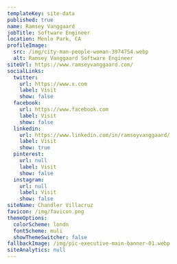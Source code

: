 ```yaml
---
templateKey: site-data
published: true
name: Ramsey Vanggaard
jobTitle: Software Engineer
location: Menlo Park, CA
profileImage:
  src: /img/city-man-people-woman-3974754.webp
  alt: Ramsey Vanggaard Software Engineer
siteUrl: https://www.ramseyvanggaard.com/
socialLinks:
  twitter:
    url: https://www.x.com
    label: Visit
    show: false
  facebook:
    url: https://www.facebook.com
    label: Visit
    show: false
  linkedin:
    url: https://www.linkedin.com/in/ramseyvanggaard/
    label: Visit
    show: true
  pinterest:
    url: null
    label: Visit
    show: false
  instagram:
    url: null
    label: Visit
    show: false
siteName: Chandler Villacruz
favicon: /img/favicon.png
themeOptions:
  colorScheme: londn
  fontScheme: muli
  showThemeSwitcher: false
fallbackImage: /img/pic-executive-main-banner-01.webp
siteAnalytics: null
---
```

